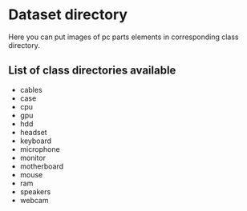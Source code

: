 # Dataset directory

Here you can put images of pc parts elements in corresponding class directory.

## List of class directories available

- cables
- case
- cpu
- gpu
- hdd
- headset
- keyboard
- microphone
- monitor
- motherboard
- mouse
- ram
- speakers
- webcam
